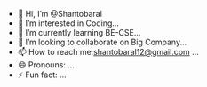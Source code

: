 - 👋 Hi, I’m @Shantobaral
- 👀 I’m interested in Coding...
- 🌱 I’m currently learning BE-CSE...
- 💞️ I’m looking to collaborate on Big Company...
- 📫 How to reach me:shantobaral12@gmail.com ...
- 😄 Pronouns: ...
- ⚡ Fun fact: ...

<!---
Shantobaral/Shantobaral is a ✨ special ✨ repository because its `README.md` (this file) appears on your GitHub profile.
You can click the Preview link to take a look at your changes.
--->
